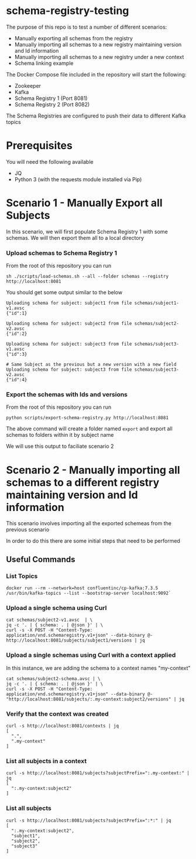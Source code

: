 # schema-registry-testing


The purpose of this repo is to test a number of different scenarios:

- Manually exporting all schemas from the registry
- Manually importing all schemas to a new registry maintaining version and Id information 
- Manually importing all schemas to a new registry under a new context
- Schema linking example

The Docker Compose file included in the repository will start the following:

- Zookeeper
- Kafka
- Schema Registry 1 (Port 8081)
- Schema Registry 2 (Port 8082)

The Schema Registries are configured to push their data to different Kafka topics

# Prerequisites

You will need the following available

- JQ
- Python 3 (with the requests module installed via Pip)

# Scenario 1 - Manually Export all Subjects

In this scenario, we will first populate Schema Registry 1 with some schemas. We will then export them all to a local directory

### Upload schemas to Schema Registry 1

From the root of this repository you can run

```
sh ./scripts/load-schemas.sh --all --folder schemas --registry http://localhost:8081
```

You should get some output similar to the below

```
Uploading schema for subject: subject1 from file schemas/subject1-v1.avsc
{"id":1}

Uploading schema for subject: subject2 from file schemas/subject2-v2.avsc
{"id":2}

Uploading schema for subject: subject3 from file schemas/subject3-v1.avsc
{"id":3}

# Same Subject as the previous but a new version with a new field
Uploading schema for subject: subject3 from file schemas/subject3-v2.avsc
{"id":4}

```

### Export the schemas with Ids and versions

From the root of this repository you can run

```
python scripts/export-schema-registry.py http://localhost:8081
```

The above command will create a folder named `export` and export all schemas to folders within it by subject name

We will use this output to faciliate scenario 2


# Scenario 2 - Manually importing all schemas to a different registry maintaining version and Id information

This scenario involves importing all the exported schemeas from the previous scenario

In order to do this there are some initial steps that need to be performed


## Useful Commands

### List Topics
```
docker run --rm --network=host confluentinc/cp-kafka:7.3.5 /usr/bin/kafka-topics --list --bootstrap-server localhost:9092`
```

### Upload a single schema using Curl
```
cat schemas/subject2-v1.avsc  | \
jq -c '. | { schema: . | @json }' | \
curl -s -X POST -H "Content-Type: application/vnd.schemaregistry.v1+json" --data-binary @- http://localhost:8081/subjects/subject1/versions | jq
```

### Upload a single schemas using Curl with a context applied
In this instance, we are adding the schema to a context names "my-context"

```
cat schemas/subject2-schema.avsc | \
jq -c '. | { schema: . | @json }' | \
curl -s -X POST -H "Content-Type: application/vnd.schemaregistry.v1+json" --data-binary @- "http://localhost:8081/subjects/:.my-context:subject2/versions" | jq
```

### Verify that the context was created

```
curl -s http://localhost:8081/contexts | jq
[
  ".",
  ".my-context"
]
```

### List all subjects in a context

```
curl -s http://localhost:8081/subjects?subjectPrefix=":.my-context:" | jq
[
  ":.my-context:subject2"
]
```

### List all subjects

```
curl -s http://localhost:8081/subjects?subjectPrefix=":*:" | jq
[
  ":.my-context:subject2",
  "subject1",
  "subject2",
  "subject3"
]
```